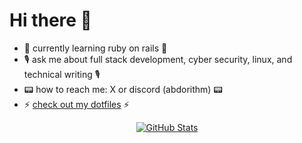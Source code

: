 # Hi there 🎉

- 💎 currently learning ruby on rails 💎
- 🎙️ ask me about full stack development, cyber security, linux, and technical writing 🎙️
- 📟 how to reach me: X or discord (abdorithm) 📟
- ⚡ [check out my dotfiles](https://github.com/Abdorithm/dotfiles) ⚡

<div align="center">
  <a href="Stats">
    <img src="https://github-readme-stats.vercel.app/api?username=abdorithm&show_icons=true&theme=tokyonight" alt="GitHub Stats">
  </a>
</div>
